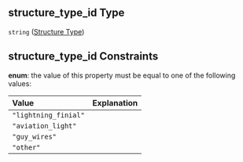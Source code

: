 ## structure_type_id Type

`string` ([Structure Type](iea43_wra_data_model-properties-measurement-location-measurement-location-properties-measurement-point-measurement-point-properties-interference-structures-interference-structures-properties-structure-type.md))

## structure_type_id Constraints

**enum**: the value of this property must be equal to one of the following values:

| Value                | Explanation |
| :------------------- | ----------- |
| `"lightning_finial"` |             |
| `"aviation_light"`   |             |
| `"guy_wires"`        |             |
| `"other"`            |             |
